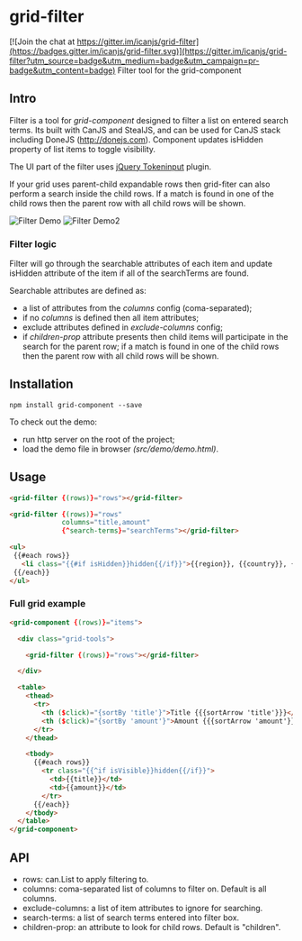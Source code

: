 # grid-filter

[![Join the chat at https://gitter.im/icanjs/grid-filter](https://badges.gitter.im/icanjs/grid-filter.svg)](https://gitter.im/icanjs/grid-filter?utm_source=badge&utm_medium=badge&utm_campaign=pr-badge&utm_content=badge)
Filter tool for the grid-component

## Intro

Filter is a tool for _grid-component_ designed to filter a list on entered search terms. Its built with CanJS and StealJS,
and can be used for CanJS stack including DoneJS (http://donejs.com). Component updates isHidden property of list items
to toggle visibility.

The UI part of the filter uses [jQuery Tokeninput](http://loopj.com/jquery-tokeninput/) plugin.

If your grid uses parent-child expandable rows then grid-fiter can also perform a search inside the child rows.
If a match is found in one of the child rows then the parent row with all child rows will be shown.

![Filter Demo](./dist/demo.png)
![Filter Demo2](./dist/demo2.png)

### Filter logic

Filter will go through the searchable attributes of each item and update isHidden attribute of the item if all of
the searchTerms are found.

Searchable attributes are defined as:
- a list of attributes from the _columns_ config (coma-separated);
- if no _columns_ is defined then all item attributes;
- exclude attributes defined in _exclude-columns_ config;
- if _children-prop_ attribute presents then child items will participate in the search for the parent row; if a match
is found in one of the child rows then the parent row with all child rows will be shown.

## Installation

```
npm install grid-component --save
```

To check out the demo:
- run http server on the root of the project;
- load the demo file in browser _(src/demo/demo.html)_.

## Usage

```html
<grid-filter {(rows)}="rows"></grid-filter>

<grid-filter {(rows)}="rows"
             columns="title,amount"
             {^search-terms}="searchTerms"></grid-filter>

<ul>
 {{#each rows}}
   <li class="{{#if isHidden}}hidden{{/if}}">{{region}}, {{country}}, {{amount}}</li>
 {{/each}}
</ul>
```

### Full grid example
```html
<grid-component {(rows)}="items">

  <div class="grid-tools">

    <grid-filter {(rows)}="rows"></grid-filter>

  </div>

  <table>
    <thead>
      <tr>
        <th ($click)="{sortBy 'title'}">Title {{{sortArrow 'title'}}}</th>
        <th ($click)="{sortBy 'amount'}">Amount {{{sortArrow 'amount'}}}</th>
      </tr>
    </thead>

    <tbody>
      {{#each rows}}
        <tr class="{{^if isVisible}}hidden{{/if}}">
          <td>{{title}}</td>
          <td>{{amount}}</td>
        </tr>
      {{/each}}
    </tbody>
  </table>
</grid-component>
```

## API

- rows: can.List to apply filtering to.
- columns: coma-separated list of columns to filter on. Default is all columns.
- exclude-columns: a list of item attributes to ignore for searching.
- search-terms: a list of search terms entered into filter box.
- children-prop: an attribute to look for child rows. Default is "children".